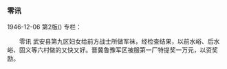 ### 零讯

1946-12-06
第2版()
专栏：

　　零讯
    武安县第九区妇女给前方战士所做军袜，经检查结果，以前水峪、后水峪、固义等六村做的又快又好。晋冀鲁豫军区被服第一厂特提奖一万元，以资奖励。
